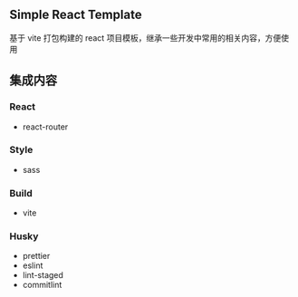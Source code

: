 ## Simple React Template

基于 vite 打包构建的 react 项目模板，继承一些开发中常用的相关内容，方便使用

## 集成内容

### React

- react-router

### Style

- sass

### Build

- vite

### Husky

- prettier
- eslint
- lint-staged
- commitlint

